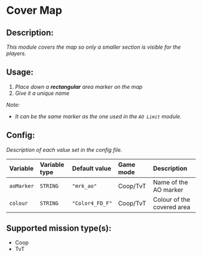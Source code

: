 # Cover Map
## Description:
_This module covers the map so only a smaller section is visible for the players._

## Usage:
1. _Place down a **rectangular** area marker on the map_
2. _Give it a unique name_

_Note:_
 - _It can be the same marker as the one used in the `AO Limit` module._

## Config:
_Description of each value set in the config file._

| Variable   | Variable type | Default value   | Game mode  | Description                |
|:---------- |:------------- |:--------------- |:---------- |:-------------------------- |
| `aoMarker` | `STRING`      | `"mrk_ao"`      | Coop/TvT   | Name of the AO marker      |
| `colour`   | `STRING`      | `"Color4_FD_F"` | Coop/TvT   | Colour of the covered area |

## Supported mission type(s):
 - Coop
 - TvT
